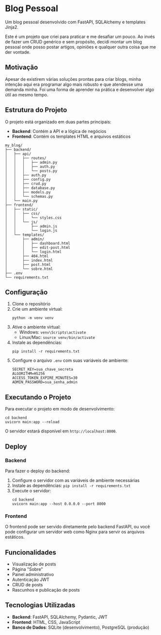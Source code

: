 # Blog Pessoal

Um blog pessoal desenvolvido com FastAPI, SQLAlchemy e templates Jinja2.

Este é um projeto que criei para praticar e me desafiar um pouco. Ao invés de fazer um CRUD genérico e sem propósito, decidi montar um blog pessoal onde posso postar artigos, opiniões e qualquer outra coisa que me der vontade.

## Motivação

Apesar de existirem várias soluções prontas para criar blogs, minha intenção aqui era programar algo mais robusto e que atendesse uma demanda minha. Foi uma forma de aprender na prática e desenvolver algo útil ao mesmo tempo.


## Estrutura do Projeto

O projeto está organizado em duas partes principais:

- **Backend**: Contém a API e a lógica de negócios
- **Frontend**: Contém os templates HTML e arquivos estáticos

```
my_blog/
├── backend/
│   ├── api/
│   │   ├── routes/
│   │   │   ├── admin.py
│   │   │   ├── auth.py
│   │   │   └── posts.py
│   │   ├── auth.py
│   │   ├── config.py
│   │   ├── crud.py
│   │   ├── database.py
│   │   ├── models.py
│   │   └── schemas.py
│   └── main.py
├── frontend/
│   ├── static/
│   │   ├── css/
│   │   │   └── styles.css
│   │   └── js/
│   │       ├── admin.js
│   │       └── login.js
│   └── templates/
│       ├── admin/
│       │   ├── dashboard.html
│       │   ├── edit-post.html
│       │   └── login.html
│       ├── 404.html
│       ├── index.html
│       ├── post.html
│       └── sobre.html
├── .env
└── requirements.txt
```

## Configuração

1. Clone o repositório
2. Crie um ambiente virtual:
   ```
   python -m venv venv
   ```
3. Ative o ambiente virtual:
   - Windows: `venv\Scripts\activate`
   - Linux/Mac: `source venv/bin/activate`
4. Instale as dependências:
   ```
   pip install -r requirements.txt
   ```
5. Configure o arquivo `.env` com suas variáveis de ambiente:
   ```
   SECRET_KEY=sua_chave_secreta
   ALGORITHM=HS256
   ACCESS_TOKEN_EXPIRE_MINUTES=30
   ADMIN_PASSWORD=sua_senha_admin
   ```

## Executando o Projeto

Para executar o projeto em modo de desenvolvimento:

```
cd backend
uvicorn main:app --reload
```

O servidor estará disponível em `http://localhost:8000`.

## Deploy

### Backend

Para fazer o deploy do backend:

1. Configure o servidor com as variáveis de ambiente necessárias
2. Instale as dependências: `pip install -r requirements.txt`
3. Execute o servidor:
   ```
   cd backend
   uvicorn main:app --host 0.0.0.0 --port 8000
   ```

### Frontend

O frontend pode ser servido diretamente pelo backend FastAPI, ou você pode configurar um servidor web como Nginx para servir os arquivos estáticos.

## Funcionalidades

- Visualização de posts
- Página "Sobre"
- Painel administrativo
- Autenticação JWT
- CRUD de posts
- Rascunhos e publicação de posts

## Tecnologias Utilizadas

- **Backend**: FastAPI, SQLAlchemy, Pydantic, JWT
- **Frontend**: HTML, CSS, JavaScript
- **Banco de Dados**: SQLite (desenvolvimento), PostgreSQL (produção)